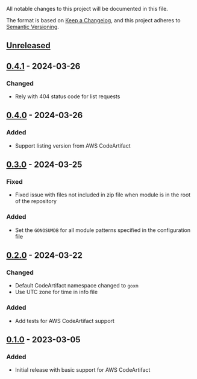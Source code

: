 All notable changes to this project will be documented in this file.

The format is based on [Keep a Changelog](https://keepachangelog.com/en/1.1.0/),
and this project adheres to [Semantic Versioning](https://semver.org/spec/v2.0.0.html).

## [Unreleased]

## [0.4.1] - 2024-03-26

### Changed
- Rely with 404 status code for list requests

## [0.4.0] - 2024-03-26

### Added
- Support listing version from AWS CodeArtifact

## [0.3.0] - 2024-03-25

### Fixed
- Fixed issue with files not included in zip file when module is in the root of the repository

### Added
- Set the `GONOSUMDB` for all module patterns specified in the configuration file

## [0.2.0] - 2024-03-22

### Changed
- Default CodeArtifact namespace changed to `goxm`
- Use UTC zone for time in info file

### Added
- Add tests for AWS CodeArtifact support

## [0.1.0] - 2023-03-05

### Added
- Initial release with basic support for AWS CodeArtifact


[unreleased]: https://github.com/go-goxm/goxm/compare/v0.4.1...HEAD
[0.4.1]: https://github.com/go-goxm/goxm/compare/v0.4.0...v0.4.1
[0.4.0]: https://github.com/go-goxm/goxm/compare/v0.3.0...v0.4.0
[0.3.0]: https://github.com/go-goxm/goxm/compare/v0.2.0...v0.3.0
[0.2.0]: https://github.com/go-goxm/goxm/compare/v0.1.0...v0.2.0
[0.1.0]: https://github.com/go-goxm/goxm/releases/tag/v0.1.0
